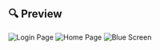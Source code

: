 <h2>🔍 Preview</h2>
<img src="" alt="Login Page">
<img src="" alt="Home Page">
<img src="" alt="Blue Screen">
